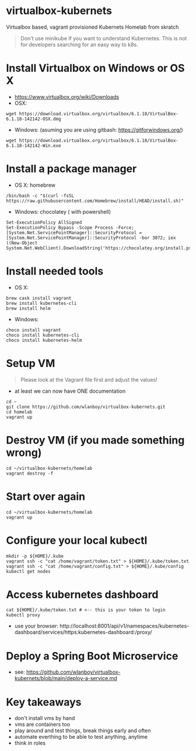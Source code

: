 # virtualbox-kubernets
Virtualbox based, vagrant provisioned Kubernets Homelab from skratch

> Don't use minikube if you want to understand Kubernetes.
This is not for developers searching for an easy way to k8s.

# Install Virtualbox on Windows or OS X
* https://www.virtualbox.org/wiki/Downloads
* OSX:
```
wget https://download.virtualbox.org/virtualbox/6.1.18/VirtualBox-6.1.18-142142-OSX.dmg
```
* Windows: (asuming you are using gitbash: https://gitforwindows.org/)
```
wget https://download.virtualbox.org/virtualbox/6.1.18/VirtualBox-6.1.18-142142-Win.exe
```

# Install a package manager
* OS X: homebrew
```
/bin/bash -c "$(curl -fsSL https://raw.githubusercontent.com/Homebrew/install/HEAD/install.sh)"
```
* Windows: chocolatey ( with powershell)
```
Set-ExecutionPolicy AllSigned
Set-ExecutionPolicy Bypass -Scope Process -Force; [System.Net.ServicePointManager]::SecurityProtocol = [System.Net.ServicePointManager]::SecurityProtocol -bor 3072; iex ((New-Object System.Net.WebClient).DownloadString('https://chocolatey.org/install.ps1'))
```

# Install needed tools 
* OS X:
```
brew cask install vagrant
brew install kubernetes-cli
brew install helm
```
* Windows:
```
choco install vagrant
choco install kubernetes-cli
choco install kubernetes-helm
```

# Setup VM
> Please look at the Vagrant file first and adjust the values!
* at least we can now have ONE documentation
```
cd ~
git clone https://github.com/wlanboy/virtualbox-kubernets.git
cd homelab
vagrant up
```

# Destroy VM (if you made something wrong)
```
cd ~/virtualbox-kubernets/homelab
vagrant destroy -f
```

# Start over again
```
cd ~/virtualbox-kubernets/homelab
vagrant up
```

# Configure your local kubectl
```
mkdir -p ${HOME}/.kube
vagrant ssh -c "cat /home/vagrant/token.txt" > ${HOME}/.kube/token.txt
vagrant ssh -c "cat /home/vagrant/config.txt" > ${HOME}/.kube/config
kubectl get nodes
```
# Access kubernetes dashboard
```
cat ${HOME}/.kube/token.txt # <-- this is your token to login
kubectl proxy
```
* use your browser: http://localhost:8001/api/v1/namespaces/kubernetes-dashboard/services/https:kubernetes-dashboard:/proxy/

# Deploy a Spring Boot Microservice
* see: https://github.com/wlanboy/virtualbox-kubernets/blob/main/deploy-a-service.md

# Key takeaways
* don't install vms by hand
* vms are containers too
* play around and test things, break things early and often
* automate everthing to be able to test anything, anytime
* think in roles
